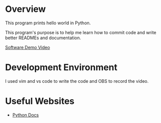 # Overview
This program prints hello world in Python.

This program's purpose is to help me learn how to commit code and write better READMEs and documentation.

[Software Demo Video](https://youtu.be/Aa1E3Hc5Y8E)


# Development Environment

I used vim and vs code to write the code and OBS to record the video.


# Useful Websites

* [Python Docs](https://docs.python.org/3/)
